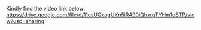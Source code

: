 Kindly find the video link below:
https://drive.google.com/file/d/11csUQxogUXn5iR490iQhxrqTYHm1oSTP/view?usp=sharing
